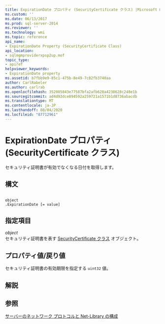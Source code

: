 ```yaml
---
title: ExpirationDate プロパティ (SecurityCertificate クラス) |Microsoft Docs
ms.custom: ''
ms.date: 06/13/2017
ms.prod: sql-server-2014
ms.reviewer: ''
ms.technology: wmi
ms.topic: reference
api_name:
- ExpirationDate Property (SecurityCertificate Class)
api_location:
- sqlmgmproviderxpsp2up.mof
topic_type:
- apiref
helpviewer_keywords:
- ExpirationDate property
ms.assetid: b7fbb9e9-85c1-475b-8e49-7c82fb3740aa
author: CarlRabeler
ms.author: carlrab
ms.openlocfilehash: 352085843e77587bfa2afb620a4238628c248e1b
ms.sourcegitcommit: ad4d92dce894592a259721a1571b1d8736abacdb
ms.translationtype: MT
ms.contentlocale: ja-JP
ms.lasthandoff: 08/04/2020
ms.locfileid: "87712961"
---
```

# <a name="expirationdate-property-securitycertificate-class"></a>ExpirationDate プロパティ (SecurityCertificate クラス)
  セキュリティ証明書が有効でなくなる日付を取得します。  
  
## <a name="syntax"></a>構文  
  
```  
  
object  
.ExpirationDate [= value]  
```  
  
## <a name="parts"></a>指定項目  
 *object*  
 セキュリティ証明書を表す [SecurityCertificate クラス](securitycertificate-class.md) オブジェクト。  
  
## <a name="property-valuereturn-value"></a>プロパティ値/戻り値  
 セキュリティ証明書の有効期限を指定する `uint32` 値。  
  
## <a name="remarks"></a>解説  
  
## <a name="see-also"></a>参照  
 [サーバーのネットワーク プロトコルと Net-Library の構成](https://msdn.microsoft.com/library/ms177485\(v=sql.100\).aspx)  
  
  
